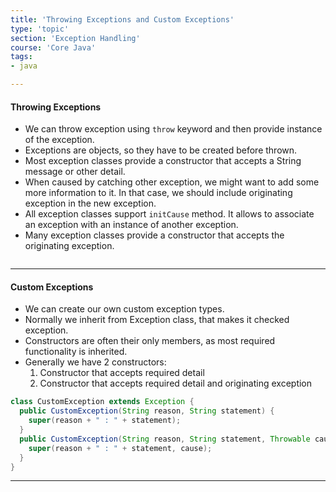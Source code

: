 ```yaml
---
title: 'Throwing Exceptions and Custom Exceptions'
type: 'topic'
section: 'Exception Handling'
course: 'Core Java'
tags:
- java

---
```

#### Throwing Exceptions
- We can throw exception using `throw` keyword and then provide instance of the exception.
- Exceptions are objects, so they have to be created before thrown.
- Most exception classes provide a constructor that accepts a String message or other detail.
- When caused by catching other exception, we might want to add some more information to it. In that case, we should include originating exception in the new exception.
- All exception classes support `initCause` method. It allows to associate an exception with an instance of another exception.
- Many exception classes provide a constructor that accepts the originating exception.

```java

```

---
#### Custom Exceptions
- We can create our own custom exception types.
- Normally we inherit from Exception class, that makes it checked exception.
- Constructors are often their only members, as most required functionality is inherited.
- Generally we have 2 constructors:
  1. Constructor that accepts required detail
  2. Constructor that accepts required detail and originating exception

```java
class CustomException extends Exception {
  public CustomException(String reason, String statement) {
    super(reason + " : " + statement);
  }
  public CustomException(String reason, String statement, Throwable cause) {
    super(reason + " : " + statement, cause);
  }
}
```

---
